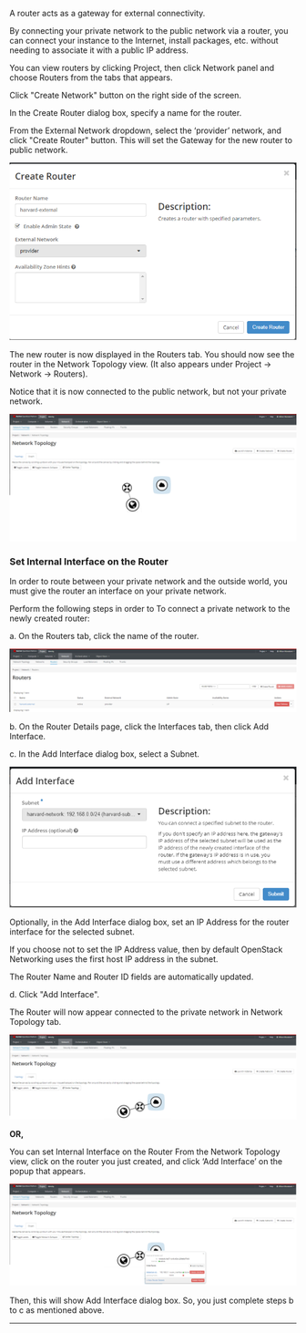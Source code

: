 A router acts as a gateway for external connectivity. 

By connecting your private network to the public network via a router, you can connect your instance to the Internet, 
install packages, etc. without needing to associate it with a public IP address.

You can view routers by clicking Project, then click Network panel and choose Routers from the tabs that appears.

Click "Create Network" button on the right side of the screen.

In the Create Router dialog box, specify a name for the router.

From the External Network dropdown, select the ‘provider’ network, and click "Create Router" button. This will set the Gateway for the new router to public network.

![Create Router](images/create_router.png)

The new router is now displayed in the Routers tab. You should now see the router in the Network Topology view. (It also appears under Project -> Network -> Routers).

Notice that it is now connected to the public network, but not your private network.

![Router in Network](images/network_router.png)

### Set Internal Interface on the Router
In order to route between your private network and the outside world, you must give the router an interface on your private network.

Perform the following steps in order to To connect a private network to the newly created router:

a. On the Routers tab, click the name of the router.

![Routers](images/routers.png)

b. On the Router Details page, click the Interfaces tab, then click Add Interface.

c. In the Add Interface dialog box, select a Subnet.

![Add Interface](images/router_add_interface.png)

Optionally, in the Add Interface dialog box, set an IP Address for the router interface for the selected subnet.

If you choose not to set the IP Address value, then by default OpenStack Networking uses the first host IP address in the subnet.

The Router Name and Router ID fields are automatically updated.

d. Click "Add Interface".

The Router will now appear connected to the private network in Network Topology tab.

![Router connected to Private Network](images/router_private_network_topology.png)

**OR,**

You can set Internal Interface on the Router From the Network Topology view, click on the router you just created, and click ‘Add Interface’ on the popup that appears.

![Add Interface from Network Topology](images/router_add_interface_from_topology.png)

Then, this will show Add Interface dialog box. So, you just complete steps b to c as mentioned above.

---
